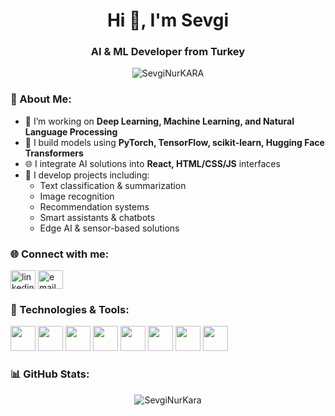 <h1 align="center">Hi 👋, I'm Sevgi </h1>
<h3 align="center">AI & ML Developer from Turkey</h3>

<p align="center">
  <img src="https://komarev.com/ghpvc/?username=SevgiNurKARA&label=Profile%20views&color=0e75b6&style=flat" alt="SevgiNurKARA" />
</p>

### 🧠 About Me:
- 🎯 I’m working on **Deep Learning, Machine Learning, and Natural Language Processing**
- 🔬 I build models using **PyTorch, TensorFlow, scikit-learn, Hugging Face Transformers**
- 🌐 I integrate AI solutions into **React, HTML/CSS/JS** interfaces
- 🤖 I develop projects including:
  - Text classification & summarization  
  - Image recognition  
  - Recommendation systems  
  - Smart assistants & chatbots  
  - Edge AI & sensor-based solutions

### 🌐 Connect with me:
<p align="left">
<a href="https://www.linkedin.com/in/sevginurkara/" target="blank"><img align="center" src="https://cdn.jsdelivr.net/npm/simple-icons@3.0.1/icons/linkedin.svg" alt="linkedin" height="30" width="40" /></a>
<a href="mailto:nursevgi.kara@gmail.com"><img align="center" src="https://cdn-icons-png.flaticon.com/512/732/732200.png" alt="email" height="30" width="40" /></a>
</p>

### 🧰 Technologies & Tools:
<p align="left">
  <img src="https://cdn.jsdelivr.net/gh/devicons/devicon/icons/python/python-original.svg" width="40" />
  <img src="https://cdn.jsdelivr.net/gh/devicons/devicon/icons/pytorch/pytorch-original.svg" width="40" />
  <img src="https://cdn.jsdelivr.net/gh/devicons/devicon/icons/tensorflow/tensorflow-original.svg" width="40" />
  <img src="https://cdn.jsdelivr.net/gh/devicons/devicon/icons/javascript/javascript-original.svg" width="40" />
  <img src="https://cdn.jsdelivr.net/gh/devicons/devicon/icons/react/react-original.svg" width="40" />
  <img src="https://cdn.jsdelivr.net/gh/devicons/devicon/icons/html5/html5-original.svg" width="40" />
  <img src="https://cdn.jsdelivr.net/gh/devicons/devicon/icons/css3/css3-original.svg" width="40" />
  <img src="https://cdn.jsdelivr.net/gh/devicons/devicon/icons/linux/linux-original.svg" width="40" />
</p>

### 📊 GitHub Stats:
<p align="center">
  <img src="https://github-readme-stats.vercel.app/api?username=SevgiNurKara&show_icons=true&locale=en" alt="SevgiNurKara" />
</p>

